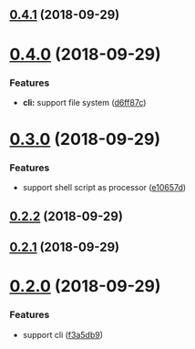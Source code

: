 <a name="0.4.1"></a>

## [0.4.1](https://github.com/imcuttle/tranz/compare/v0.4.0...v0.4.1) (2018-09-29)

<a name="0.4.0"></a>

# [0.4.0](https://github.com/imcuttle/tranz/compare/v0.3.0...v0.4.0) (2018-09-29)

### Features

- **cli:** support file system ([d6ff87c](https://github.com/imcuttle/tranz/commit/d6ff87c))

<a name="0.3.0"></a>

# [0.3.0](https://github.com/imcuttle/tranz/compare/v0.2.2...v0.3.0) (2018-09-29)

### Features

- support shell script as processor ([e10657d](https://github.com/imcuttle/tranz/commit/e10657d))

<a name="0.2.2"></a>

## [0.2.2](https://github.com/imcuttle/tranz/compare/v0.2.1...v0.2.2) (2018-09-29)

<a name="0.2.1"></a>

## [0.2.1](https://github.com/imcuttle/tranz/compare/v0.2.0...v0.2.1) (2018-09-29)

<a name="0.2.0"></a>

# [0.2.0](https://github.com/imcuttle/tranz/compare/f3a5db9...v0.2.0) (2018-09-29)

### Features

- support cli ([f3a5db9](https://github.com/imcuttle/tranz/commit/f3a5db9))
